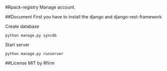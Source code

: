 #Rpack-registry
Manage account.

##Document
First you have to install the django and django-rest-framework

Create database

    python manage.py syncdb

Start server

    python manage.py runserver

##License
MIT by Rfirm

